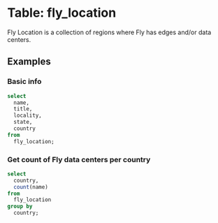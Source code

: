 # Table: fly_location

Fly Location is a collection of regions where Fly has edges and/or data centers.

## Examples

### Basic info

```sql
select
  name,
  title,
  locality,
  state,
  country
from
  fly_location;
```

### Get count of Fly data centers per country

```sql
select
  country,
  count(name)
from
  fly_location
group by
  country;
```
